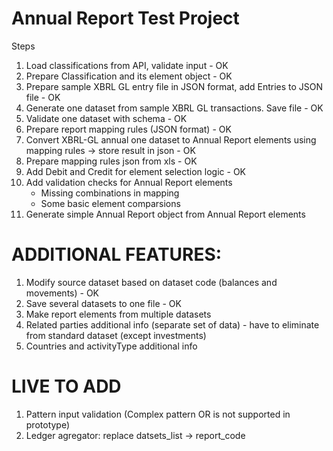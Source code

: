 # Annual Report Test Project

Steps

1. Load classifications from API, validate input - OK
2. Prepare Classification and its element object - OK
3. Prepare sample XBRL GL entry file in JSON format, add Entries to JSON file - OK
4. Generate one dataset from sample XBRL GL transactions. Save file - OK
5. Validate one dataset with schema - OK
6. Prepare report mapping rules (JSON format) - OK
7. Convert XBRL-GL annual one dataset to Annual Report elements using mapping rules -> store result in json - OK
8. Prepare mapping rules json from xls - OK
9. Add Debit and Credit for element selection logic - OK
10. Add validation checks for Annual Report elements
    - Missing combinations in mapping
    - Some basic element comparsions
11. Generate simple Annual Report object from Annual Report elements

# ADDITIONAL FEATURES:

1. Modify source dataset based on dataset code (balances and movements) - OK
2. Save several datasets to one file - OK
3. Make report elements from multiple datasets
4. Related parties additional info (separate set of data) - have to eliminate from standard dataset (except investments)
5. Countries and activityType additional info

# LIVE TO ADD

1. Pattern input validation (Complex pattern OR is not supported in prototype)
2. Ledger agregator: replace datsets_list -> report_code
